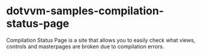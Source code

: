 # dotvvm-samples-compilation-status-page
Compilation Status Page is a site that allows you to easily check what views, controls and masterpages are broken due to compilation errors.
